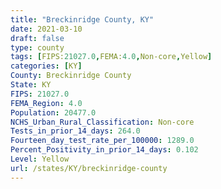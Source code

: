 ```yaml
---
title: "Breckinridge County, KY"
date: 2021-03-10
draft: false
type: county
tags: [FIPS:21027.0,FEMA:4.0,Non-core,Yellow]
categories: [KY]
County: Breckinridge County
State: KY
FIPS: 21027.0
FEMA_Region: 4.0
Population: 20477.0
NCHS_Urban_Rural_Classification: Non-core
Tests_in_prior_14_days: 264.0
Fourteen_day_test_rate_per_100000: 1289.0
Percent_Positivity_in_prior_14_days: 0.102
Level: Yellow
url: /states/KY/breckinridge-county
---
```



